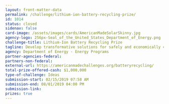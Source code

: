 ```yaml
---
layout: front-matter-data
permalink: /challenge/lithium-ion-battery-recycling-prize/
id: 1014
status: closed
sidenav: false
card-image: /assets/images/cards/AmericanMadeSolarSkinny.jpg
agency-logo: 256px-Seal_of_the_United_States_Department_of_Energy.png
challenge-title: Lithium-Ion Battery Recycling Prize
tagline: Develop transformative solutions for safely and economically collecting, sorting, storing, and transporting 90% of discarded or spent lithium-ion batteries in the United States with the ultimate goal of reintroducing key materials to the battery manufacturing supply chain.
agency: Department of Energy - Energy Programs
partner-agencies-federal: 
partners-non-federal: 
external-url: https://americanmadechallenges.org/batteryrecycling/
total-prize-offered-cash: $1,000,000
type-of-challenge: Ideas
submission-start: 02/15/2019 07:58 AM
submission-end: 08/01/2019 04:00 PM
submission-link:  
prizes: true
---
```




